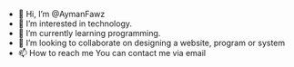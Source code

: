 - 👋 Hi, I’m @AymanFawz
- 👀 I’m interested in technology.
- 🌱 I’m currently learning programming.
- 💞️ I’m looking to collaborate on designing a website, program or system
- 📫 How to reach me You can contact me via email

<!---
AymanFawz/AymanFawz is a ✨ special ✨ repository because its `README.md` (this file) appears on your GitHub profile.
You can click the Preview link to take a look at your changes.
--->

